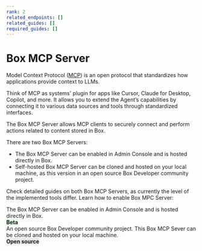 ```yaml
---
rank: 2
related_endpoints: []
related_guides: []
required_guides: []
---
```


# Box MCP Server

Model Context Protocol ([MCP](https://modelcontextprotocol.io/introduction)) is an open protocol that standardizes how applications provide context to LLMs.

Think of MCP as systems' plugin for apps like Cursor, Claude for Desktop, Copilot, and more. It allows you to extend the Agent’s capabilities by connecting it to various data sources and tools through standardized interfaces.

The Box MCP Server allows MCP clients to securely connect and perform actions related to content stored in Box.

There are two Box MCP Servers:

- The Box MCP Server can be enabled in Admin Console and is hosted directly in Box.
- Self-hosted Box MCP Server can be cloned and hosted on your local machine, as this version in an open source Box Developer community project. 

Check detailed guides on both Box MCP Servers, as currently the level of the implemented tools differ. Learn how to enable Box MPC Server:

<TileGrid rows="2">
  <Tile type="mcp" title="Box MCP server" href="/guides/mcp/box-mcp-server">
    The Box MCP Server can be enabled in Admin Console and is hosted directly in Box.
    <div>
    <strong style="background-color: #e1ffe7">Beta</strong>
    </div>
  </Tile>
  <Tile type="mcp" title="Self-hosted Box MCP server" href="/guides/mcp/self-hosted-box-mcp-server">
    An open source Box Developer community project. This Box MCP Sever can be cloned and hosted on your local machine.
    <div>
    <strong style="background-color: #e8e8e8">Open source</strong>
    </div>
  </Tile>
</TileGrid>